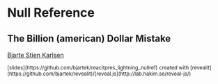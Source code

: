 # Null Reference
## The Billion (american) Dollar Mistake

[Bjarte Stien Karlsen](http://www.bjarte.org) 

<small>
[slides](https://github.com/bjartek/reacitpres_lightning_nullref) created with [revealit](https://github.com/bjartek/revealit)/[reveal.js](http://lab.hakim.se/reveal-js/) 
</small>
